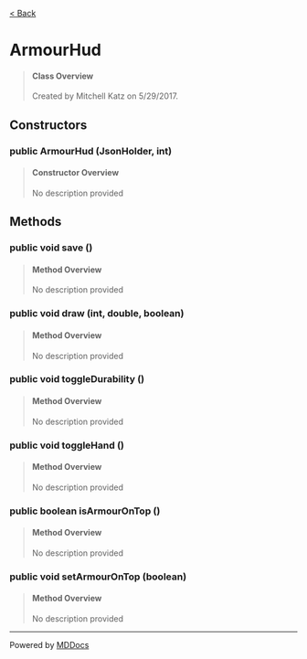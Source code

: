 [< Back](../README.md)
# ArmourHud #
>#### Class Overview ####
>Created by Mitchell Katz on 5/29/2017.
## Constructors ##
### public ArmourHud (JsonHolder, int) ###
>#### Constructor Overview ####
>No description provided
>
## Methods ##
### public void save () ###
>#### Method Overview ####
>No description provided
>
### public void draw (int, double, boolean) ###
>#### Method Overview ####
>No description provided
>
### public void toggleDurability () ###
>#### Method Overview ####
>No description provided
>
### public void toggleHand () ###
>#### Method Overview ####
>No description provided
>
### public boolean isArmourOnTop () ###
>#### Method Overview ####
>No description provided
>
### public void setArmourOnTop (boolean) ###
>#### Method Overview ####
>No description provided
>

---
Powered by [MDDocs](https://github.com/VRCube/MDDocs)